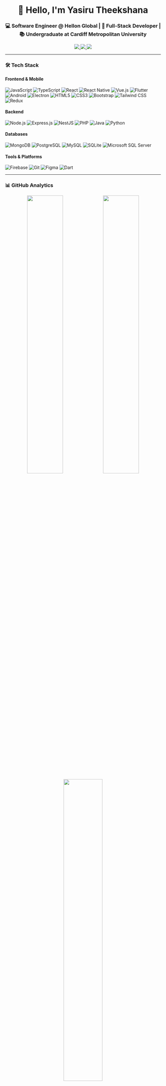 <h1 align="center">👋 Hello, I'm Yasiru Theekshana</h1>
<h3 align="center">💻 Software Engineer @ Hellon Global | 🚀 Full-Stack Developer | 📚 Undergraduate at Cardiff Metropolitan University</h3>

<p align="center">
  <a href="https://www.linkedin.com/in/yasiru-theekshana/">
    <img src="https://img.shields.io/badge/LinkedIn-0077B5?style=for-the-badge&logo=linkedin&logoColor=white" />
  </a>
  <a href="mailto:yasirutheekshana.dev@gmail.com">
    <img src="https://img.shields.io/badge/Gmail-D14836?style=for-the-badge&logo=gmail&logoColor=white" />
  </a>
  <a href="https://my-protfolio-tan.vercel.app/">
    <img src="https://img.shields.io/badge/Portfolio-000000?style=for-the-badge&logo=About.me&logoColor=white" />
  </a>
</p>

---

### 🛠️ Tech Stack

#### **Frontend & Mobile**
![JavaScript](https://img.shields.io/badge/JavaScript-F7DF1E?style=for-the-badge&logo=javascript&logoColor=black)
![TypeScript](https://img.shields.io/badge/TypeScript-007ACC?style=for-the-badge&logo=typescript&logoColor=white)
![React](https://img.shields.io/badge/React-20232A?style=for-the-badge&logo=react&logoColor=61DAFB)
![React Native](https://img.shields.io/badge/React_Native-20232A?style=for-the-badge&logo=react&logoColor=61DAFB)
![Vue.js](https://img.shields.io/badge/Vue.js-35495E?style=for-the-badge&logo=vue.js&logoColor=4FC08D)
![Flutter](https://img.shields.io/badge/Flutter-02569B?style=for-the-badge&logo=flutter&logoColor=white)
![Android](https://img.shields.io/badge/Android-3DDC84?style=for-the-badge&logo=android&logoColor=white)
![Electron](https://img.shields.io/badge/Electron-2B2E3A?style=for-the-badge&logo=electron&logoColor=9FEAF9)
![HTML5](https://img.shields.io/badge/HTML5-E34F26?style=for-the-badge&logo=html5&logoColor=white)
![CSS3](https://img.shields.io/badge/CSS3-1572B6?style=for-the-badge&logo=css3&logoColor=white)
![Bootstrap](https://img.shields.io/badge/Bootstrap-563D7C?style=for-the-badge&logo=bootstrap&logoColor=white)
![Tailwind CSS](https://img.shields.io/badge/Tailwind_CSS-38B2AC?style=for-the-badge&logo=tailwind-css&logoColor=white)
![Redux](https://img.shields.io/badge/Redux-593D88?style=for-the-badge&logo=redux&logoColor=white)

#### **Backend**
![Node.js](https://img.shields.io/badge/Node.js-339933?style=for-the-badge&logo=nodedotjs&logoColor=white)
![Express.js](https://img.shields.io/badge/Express.js-000000?style=for-the-badge&logo=express&logoColor=white)
![NestJS](https://img.shields.io/badge/NestJS-E0234E?style=for-the-badge&logo=nestjs&logoColor=white)
![PHP](https://img.shields.io/badge/PHP-777BB4?style=for-the-badge&logo=php&logoColor=white)
![Java](https://img.shields.io/badge/Java-ED8B00?style=for-the-badge&logo=java&logoColor=white)
![Python](https://img.shields.io/badge/Python-3776AB?style=for-the-badge&logo=python&logoColor=white)

#### **Databases**
![MongoDB](https://img.shields.io/badge/MongoDB-4EA94B?style=for-the-badge&logo=mongodb&logoColor=white)
![PostgreSQL](https://img.shields.io/badge/PostgreSQL-316192?style=for-the-badge&logo=postgresql&logoColor=white)
![MySQL](https://img.shields.io/badge/MySQL-00000F?style=for-the-badge&logo=mysql&logoColor=white)
![SQLite](https://img.shields.io/badge/SQLite-07405E?style=for-the-badge&logo=sqlite&logoColor=white)
![Microsoft SQL Server](https://img.shields.io/badge/Microsoft_SQL_Server-CC2927?style=for-the-badge&logo=microsoft-sql-server&logoColor=white)

#### **Tools & Platforms**
![Firebase](https://img.shields.io/badge/Firebase-FFCA28?style=for-the-badge&logo=firebase&logoColor=black)
![Git](https://img.shields.io/badge/Git-F05032?style=for-the-badge&logo=git&logoColor=white)
![Figma](https://img.shields.io/badge/Figma-F24E1E?style=for-the-badge&logo=figma&logoColor=white)
![Dart](https://img.shields.io/badge/Dart-0175C2?style=for-the-badge&logo=dart&logoColor=white)

---

### 📊 GitHub Analytics

<p align="center">
  <img width="48%" src="https://github-readme-stats.vercel.app/api?username=yasirutheekshana&show_icons=true&theme=radical&hide_border=true" />
  <img width="48%" src="https://github-readme-streak-stats.herokuapp.com/?user=yasirutheekshana&theme=radical&hide_border=true" />
</p>

<p align="center">
  <img width="50%" src="https://github-readme-stats.vercel.app/api/top-langs?username=yasirutheekshana&show_icons=true&locale=en&layout=compact&theme=radical&hide_border=true" />
</p>

<p align="center"> 
  <a href="https://github.com/ryo-ma/github-profile-trophy">
    <img src="https://github-profile-trophy.vercel.app/?username=yasirutheekshana&theme=radical&no-bg=true&no-frame=true" alt="yasirutheekshana" />
  </a>
</p>

---

### 🚀 Currently Working On

- **[BiblioTech Desktop Reader](https://bibliotechsl.com/)** - Modern desktop reading application

### 🌱 Currently Learning

- **Python** - Expanding my backend development skills

### ⚡ Fun Fact

> When I'm free, I love exploring and learning new technologies, frameworks, and programming languages — just for fun and curiosity! 🚀

---

<p align="center">
  <img src="https://komarev.com/ghpvc/?username=yasirutheekshana&label=Profile%20Views&color=blue&style=flat" alt="profile views" />
</p>

<p align="center">
  <a href="https://github.com/yasirutheekshana?tab=repositories">
    <img src="https://img.shields.io/badge/Explore-My_Repositories-2EA043?style=for-the-badge&logo=github" />
  </a>
</p>
